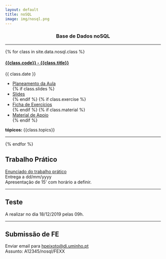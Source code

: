 ```yaml
---
layout: default
title: noSQL
image: img/nosql.png
---
```


<h3 style="text-align:center;">Base de Dados noSQL</h3>

---

{% for class in site.data.nosql.class %}

<h4> <a href="" target="_blank">{{class.code}} - {{class.title}}</a></h4>   
<i class="fa fa-calendar"></i> {{ class.date }} 
<ul>
    <li> <a href="{{ class.plan }}" target='_blank'> Planeamento da Aula </a></li>
    {% if class.slides %} 
        <li> <a href="{{ class.slides }}" target='_blank'> Slides </a> </li>
    {% endif %}
    {% if class.exercise %} 
        <li> <a href="{{ class.exercise }}" target='_blank'> Ficha de Exercícios </a> </li>
    {% endif %}
    {% if class.material %} 
        <li> <a href="{{ class.material }}" target='_blank'> Material de Apoio </a> </li>
    {% endif %}
</ul>  
<strong> tópicos: </strong> {{class.topics}} 

---

{% endfor %}
<h2>Trabalho Prático</h2>
<p> 
<i class="fa fa-file"></i> <a href="../../data/nosql/tp/tp.pdf">Enunciado do trabalho prático </a> <br>
<i class="fa fa-calendar"></i> Entrega a  dd/mm/yyyy <br>
<i class="fa fa-laptop"></i> Apresentação de 15' com horário a definir. </p>

---

<h2>Teste</h2>
<p> 
<i class="fa fa-calendar"></i> A realizar no dia 18/12/2019 pelas 09h. </p>

---

<h2> Submissão de FE</h2>
<p> <i class="fa fa-envelope"></i>  Enviar email para <a href="mailto:hpeixoto@di.uminho.pt?subject=A12345/nosql/FEXX">hpeixoto@di.uminho.pt</a> <br>
Assunto: A12345/nosql/FEXX </p>